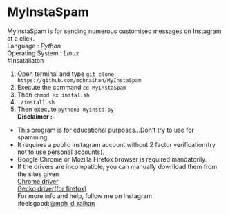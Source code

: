 # MyInstaSpam
MyInstaSpam is for sending numerous customised messages on Instagram at a click.<br/>
Language : *Python*<br/>
Operating System : *Linux*<br/>
#Insatallaton
1. Open terminal and type `git clone https://github.com/mohraihan/MyInstaSpam`
2. Execute the command `cd MyInstaSpam`
3. Then `chmod +x instal.sh`
4. `./install.sh`
5. Then execute `python3 myinsta.py`<br>
**Disclaimer :-**
* This program is for educational purposes...Don't try to use for spamming.
* It requires a public instagram account without 2 factor verification(try not to use personal accounts).
* Google Chrome or Mozilla Firefox browser is required mandatorily.
* If the drivers are incompatible, you can manually download them from the sites given<br/>
[Chrome driver](https://sites.google.com/a/chromium.org/chromedriver/downloads)<br/>
[Gecko driver(for firefox)](https://github.com/mozilla/geckodriver/releases)<br/>
For more info and help, follow me on Instagram<br/>
:feelsgood:[@moh_d_raihan](https://www.instagram.com/moh_d_raihan)
